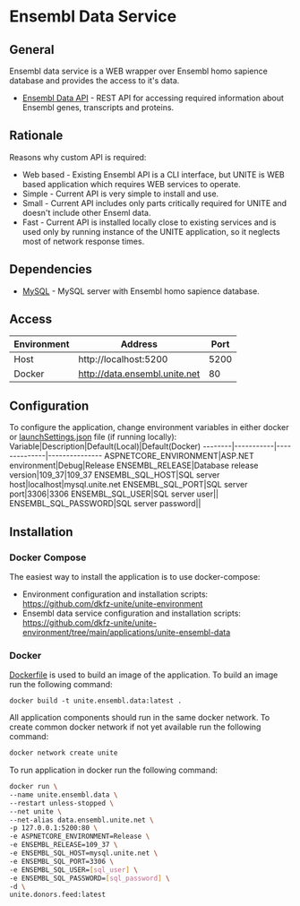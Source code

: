 # Ensembl Data Service

## General
Ensembl data service is a WEB wrapper over Ensembl homo sapience database and provides the access to it's data.
- [Ensembl Data API](./Docs/api.md) - REST API for accessing required information about Ensembl genes, transcripts and proteins.


## Rationale
Reasons why custom API is required:
- Web based - Existing Ensembl API is a CLI interface, but UNITE is WEB based application which requires WEB services to operate.
- Simple - Current API is very simple to install and use.
- Small - Current API includes only parts critically required for UNITE and doesn't include other Enseml data.
- Fast - Current API is installed locally close to existing services and is used only by running instance of the UNITE application, so it neglects most of network response times.


## Dependencies
- [MySQL](https://github.com/dkfz-unite/unite-environment/tree/main/programs/mysql) - MySQL server with Ensembl homo sapience database.


## Access
Environment|Address|Port
-----------|-------|----
Host|http://localhost:5200|5200
Docker|http://data.ensembl.unite.net|80


## Configuration
To configure the application, change environment variables in either docker or [launchSettings.json](Ensembl.Data.Web/Properties/launchSettings.json) file (if running locally):
Variable|Description|Default(Local)|Default(Docker)
--------|-----------|--------------|---------------
ASPNETCORE_ENVIRONMENT|ASP.NET environment|Debug|Release
ENSEMBL_RELEASE|Database release version|109_37|109_37
ENSEMBL_SQL_HOST|SQL server host|localhost|mysql.unite.net
ENSEMBL_SQL_PORT|SQL server port|3306|3306
ENSEMBL_SQL_USER|SQL server user||
ENSEMBL_SQL_PASSWORD|SQL server password||


## Installation

### Docker Compose
The easiest way to install the application is to use docker-compose:
- Environment configuration and installation scripts: https://github.com/dkfz-unite/unite-environment
- Ensembl data service configuration and installation scripts: https://github.com/dkfz-unite/unite-environment/tree/main/applications/unite-ensembl-data

### Docker
[Dockerfile](Dockerfile) is used to build an image of the application.
To build an image run the following command:
```
docker build -t unite.ensembl.data:latest .
```

All application components should run in the same docker network.
To create common docker network if not yet available run the following command:
```bash
docker network create unite
```

To run application in docker run the following command:
```bash
docker run \
--name unite.ensembl.data \
--restart unless-stopped \
--net unite \
--net-alias data.ensembl.unite.net \
-p 127.0.0.1:5200:80 \
-e ASPNETCORE_ENVIRONMENT=Release \
-e ENSEMBL_RELEASE=109_37 \
-e ENSEMBL_SQL_HOST=mysql.unite.net \
-e ENSEMBL_SQL_PORT=3306 \
-e ENSEMBL_SQL_USER=[sql_user] \
-e ENSEMBL_SQL_PASSWORD=[sql_password] \
-d \
unite.donors.feed:latest
```
